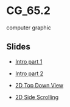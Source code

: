 # CG_65.2 
computer graphic

## Slides
- [Intro part 1](https://docs.google.com/presentation/d/1aAvieISIUfovKy74cXEenC02si5INoar_hyhcrdFVYM/edit?usp=sharing)
- [Intro part 2](https://docs.google.com/presentation/d/1v1dBChkp_Im-xKkhokCIA8KKDN85qYNukArozBucVrQ/edit?usp=sharing)

- [2D Top Down View](https://docs.google.com/presentation/d/1koYHfbWOgdEWP0TI8AoZaBnWtHOAD2nNVqAjGFNtnAo/edit?usp=sharing)

- [2D Side Scrolling](https://docs.google.com/presentation/d/1oMhVocnlEYzKSA7kS_m0oS7UuLDYvkITpc0D3whZiKk/edit?usp=sharing)